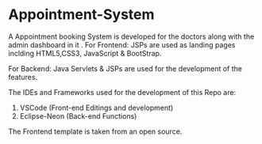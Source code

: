 # Appointment-System

A Appointment booking System is developed for the doctors along with the admin dashboard in it .
For Frontend: JSPs are used as landing pages inclding HTML5,CSS3, JavaScript & BootStrap.

For Backend: Java Servlets & JSPs are used for the development of the features.

The IDEs and Frameworks used for the development of this Repo are:

1. VSCode (Front-end Editings and development)
2. Eclipse-Neon (Back-end Functions)

The Frontend template is taken from an open source.
